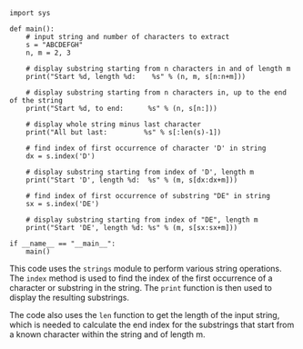 ```
import sys

def main():
    # input string and number of characters to extract
    s = "ABCDEFGH"
    n, m = 2, 3

    # display substring starting from n characters in and of length m
    print("Start %d, length %d:    %s" % (n, m, s[n:n+m]))

    # display substring starting from n characters in, up to the end of the string
    print("Start %d, to end:      %s" % (n, s[n:]))

    # display whole string minus last character
    print("All but last:         %s" % s[:len(s)-1])

    # find index of first occurrence of character 'D' in string
    dx = s.index('D')

    # display substring starting from index of 'D', length m
    print("Start 'D', length %d:  %s" % (m, s[dx:dx+m]))

    # find index of first occurrence of substring "DE" in string
    sx = s.index('DE')

    # display substring starting from index of "DE", length m
    print("Start 'DE', length %d: %s" % (m, s[sx:sx+m]))

if __name__ == "__main__":
    main()
```
This code uses the `strings` module to perform various string operations. The `index` method is used to find the index of the first occurrence of a character or substring in the string. The `print` function is then used to display the resulting substrings.

The code also uses the `len` function to get the length of the input string, which is needed to calculate the end index for the substrings that start from a known character within the string and of length m.
